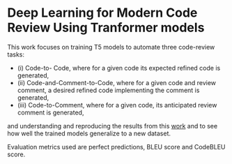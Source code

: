 # Deep Learning for Modern Code Review Using Tranformer models

This work focuses on training T5 models to automate three code-review tasks:
- (i) Code-to- Code, where for a given code its expected refined code is generated, 
- (ii) Code-and-Comment-to-Code, where for a given code and review comment, a desired refined code implementing the comment is generated,
- (iii) Code-to-Comment, where for a given code, its anticipated review comment is generated,

  
and understanding and reproducing the results from this [work](https://github.com/RosaliaTufano/code_review_automation) and to see how well the trained models generalize to a new dataset. 


Evaluation metrics used are perfect predictions, BLEU score and CodeBLEU score.


